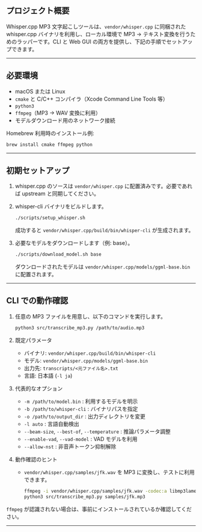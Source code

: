 ## プロジェクト概要

Whisper.cpp MP3 文字起こしツールは、`vendor/whisper.cpp` に同梱された whisper.cpp バイナリを利用し、ローカル環境で MP3 → テキスト変換を行うためのラッパーです。CLI と Web GUI の両方を提供し、下記の手順でセットアップできます。

---

## 必要環境

- macOS または Linux
- `cmake` と C/C++ コンパイラ（Xcode Command Line Tools 等）
- `python3`
- `ffmpeg`（MP3 → WAV 変換に利用）
- モデルダウンロード用のネットワーク接続

Homebrew 利用時のインストール例:

```bash
brew install cmake ffmpeg python
```

---

## 初期セットアップ

1. whisper.cpp のソースは `vendor/whisper.cpp` に配置済みです。必要であれば upstream と同期してください。
2. whisper-cli バイナリをビルドします。

   ```bash
   ./scripts/setup_whisper.sh
   ```

   成功すると `vendor/whisper.cpp/build/bin/whisper-cli` が生成されます。

3. 必要なモデルをダウンロードします（例: base）。

   ```bash
   ./scripts/download_model.sh base
   ```

   ダウンロードされたモデルは `vendor/whisper.cpp/models/ggml-base.bin` に配置されます。

---

## CLI での動作確認

1. 任意の MP3 ファイルを用意し、以下のコマンドを実行します。

   ```bash
   python3 src/transcribe_mp3.py /path/to/audio.mp3
   ```

2. 既定パラメータ

   - バイナリ: `vendor/whisper.cpp/build/bin/whisper-cli`
   - モデル: `vendor/whisper.cpp/models/ggml-base.bin`
   - 出力先: `transcripts/<元ファイル名>.txt`
   - 言語: 日本語 (`-l ja`)

3. 代表的なオプション

   - `-m /path/to/model.bin` : 利用するモデルを明示
   - `-b /path/to/whisper-cli` : バイナリパスを指定
   - `-o /path/to/output_dir` : 出力ディレクトリを変更
   - `-l auto` : 言語自動検出
   - `--beam-size`, `--best-of`, `--temperature` : 推論パラメータ調整
   - `--enable-vad`, `--vad-model` : VAD モデルを利用
   - `--allow-nst` : 非音声トークン抑制解除

4. 動作確認のヒント

   - `vendor/whisper.cpp/samples/jfk.wav` を MP3 に変換し、テストに利用できます。

     ```bash
     ffmpeg -i vendor/whisper.cpp/samples/jfk.wav -codec:a libmp3lame -qscale:a 2 samples/jfk.mp3
     python3 src/transcribe_mp3.py samples/jfk.mp3
     ```

`ffmpeg` が認識されない場合は、事前にインストールされているか確認してください。

---

